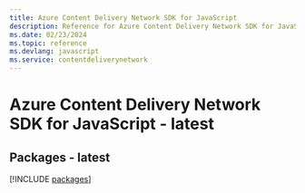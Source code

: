 ```yaml
---
title: Azure Content Delivery Network SDK for JavaScript
description: Reference for Azure Content Delivery Network SDK for JavaScript
ms.date: 02/23/2024
ms.topic: reference
ms.devlang: javascript
ms.service: contentdeliverynetwork
---
```

# Azure Content Delivery Network SDK for JavaScript - latest
## Packages - latest
[!INCLUDE [packages](content-delivery-network-index.md)]